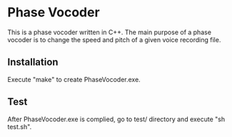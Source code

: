 Phase Vocoder
=============

This is a phase vocoder written in C++. The main purpose of a phase vocoder is to change the speed and pitch of a given voice recording file.

Installation
------------

Execute "make" to create PhaseVocoder.exe.

Test
----

After PhaseVocoder.exe is complied, go to test/ directory and execute "sh test.sh".
